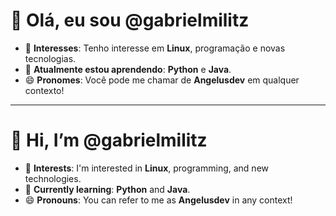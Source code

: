 # 👋 Olá, eu sou @gabrielmilitz



- 👀 **Interesses**: Tenho interesse em **Linux**, programação e novas tecnologias.
- 🌱 **Atualmente estou aprendendo**: **Python** e **Java**.
- 😄 **Pronomes**: Você pode me chamar de **Angelusdev** em qualquer contexto!

---

# 👋 Hi, I’m @gabrielmilitz


- 👀 **Interests**: I'm interested in **Linux**, programming, and new technologies.
- 🌱 **Currently learning**: **Python** and **Java**.
- 😄 **Pronouns**: You can refer to me as **Angelusdev** in any context!

